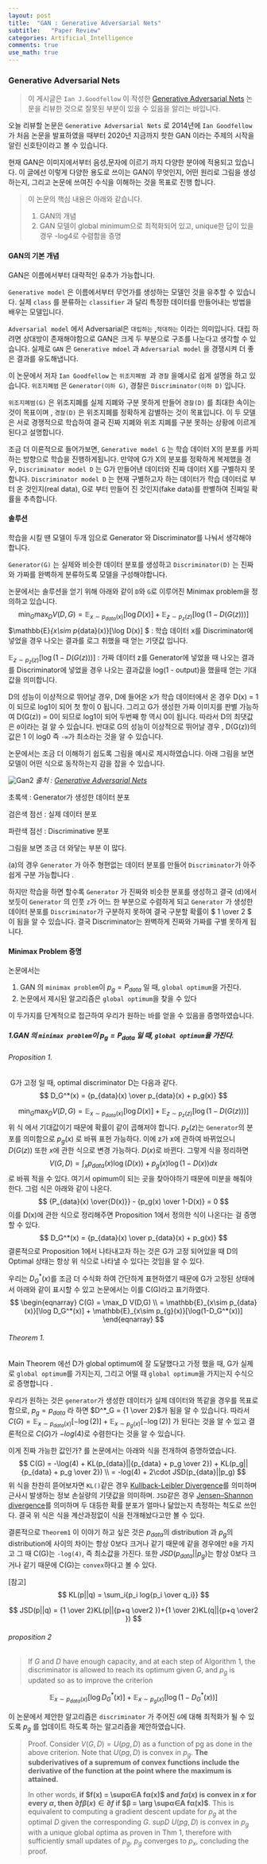 ```yaml
---
layout: post
title:  "GAN : Generative Adversarial Nets"
subtitle:   "Paper Review"
categories: Artificial_Intelligence
comments: true
use_math: true
---
```


### Generative Adversarial Nets

>  이 게시글은  ` Ian J.Goodfellow ` 이 작성한 [Generative Adversarial Nets](https://arxiv.org/pdf/1406.2661.pdf) 논문을 리뷰한 것으로 잘못된 부분이 있을 수 있음을 알리는 바입니다.

  오늘 리뷰할 논문은 `Generative Adversarial Nets` 로 2014년에 `Ian Goodfellow` 가 처음 논문을 발표하였을 때부터 2020년 지금까지 핫한 GAN 이라는 주제의 시작을 알린 신호탄이라고 볼 수 있습니다. 

  현재 GAN은 이미지에서부터 음성,문자에 이르기 까지 다양한 분야에 적용되고 있습니다. 이 글에선 이렇게 다양한 용도로 쓰이는  GAN이 무엇인지, 어떤 원리로 그림을 생성하는지, 그리고 논문에 쓰여진 수식을 이해하는 것을 목표로 진행 합니다. 



> 이 논문의 핵심 내용은 아래와 같습니다.
>
> 1. GAN의 개념
> 2. GAN 모델이 global minimum으로 최적화되어 있고, unique한 답이 있을 경우 -log4로 수렴함을 증명



#### GAN의 기본 개념

GAN은 이름에서부터 대략적인 유추가 가능합니다.

`Generative model` 은 이름에서부터 무언가를 생성하는 모델인 것을 유추할 수 있습니다. 실제 `class` 를 분류하는 `classifier` 과 달리 특정한 데이터를 만들어내는 방법을 배우는 모델입니다. 

`Adversarial model` 에서 Adversarial은 `대립하는` ,`적대하는` 이라는 의미입니다. 대립 하려면 상대방이 존재해야함으로 GAN은 크게 두 부분으로 구조를 나눈다고 생각할 수 있습니다. 실제로 `GAN` 은 `Generative mdoel` 과 `Adversarial model` 을 경쟁시켜 더 좋은 결과를 유도해냅니다.

이 논문에서 저자 `Ian Goodfellow` 는 `위조지폐범 `과 `경찰` 을예시로 쉽게 설명을 하고 있습니다. `위조지폐범` 은 `Generator(이하 G)`, 경찰은 `Discriminator(이하 D)` 입니다.

`위조지폐범(G)` 은 위조지폐를 실제 지폐와 구분 못하게 만들어 `경찰(D)` 를 최대한 속이는 것이 목표이며 , `경찰(D)` 은 위조지폐를 정확하게 감별하는 것이 목표입니다. 이 두 모델은 서로 경쟁적으로 학습하여 결국 진짜 지폐와 위조 지폐를 구분 못하는 상황에 이르게 된다고 설명합니다. 

조금 더 이론적으로 들어가보면, `Generative model G` 는 학습 데이터 X의 분포를 카피하는 방향으로 학습을 진행하게됩니다. 만약에 G가 X의 분포를 정확하게 복제했을 경우, `Discriminator model D` 는 G가 만들어낸 데이터와 진짜 데이터 X를 구별하지 못합니다. `Discriminator model D` 는 현재 구별하고자 하는 데이터가 학습 데이터로 부터 온 것인지(real data), G로 부터 만들어 진 것인지(fake data)를 판별하여 진짜일 확률을 추측합니다.

#### 솔루션

학습을 시킬 땐 모델이 두개 임으로 Generator 와 Discriminator를 나눠서 생각해야 합니다. 

` Generator(G) `  는 실제와 비슷한 데이터 분포를 생성하고 `Discriminator(D)`  는 진짜와 가짜를 완벽하게 분류하도록 모델을 구성해야합니다. 

논문에서는 솔루션을 얻기 위해 아래와 같이 `D`와 `G`로 이루어진 Minimax problem을 정의하고 있습니다.
$$
\min_G \max_D V(D,G) = \mathbb{E}_{x\sim p_{data}(x)}[\log D(x)] + \mathbb{E}_{z\sim p_{z}(z)}[\log(1-D(G(z)))]
$$
$\mathbb{E}_{x\sim p_{data}(x)}[\log D(x)] $ : 학습 데이터 x를 Discriminator에 넣었을 경우 나오는 결과를 로그 취했을 때 얻는 기댓값 입니다. 

 $\mathbb{E}_{z\sim p_{z}(z)}[\log(1-D(G(z)))]$ :  가짜 데이터 z를 Generator에 넣었을 때 나오는 결과를 Discriminator에 넣었을 경우 나오는 결과값을 log(1 - output)을 했을때 얻는 기대값을 의미합니다.

  D의 성능이 이상적으로 뛰어날 경우, D에 들어온 x가 학습 데이터에서 온 경우 D(x) = 1이 되므로 log1이 되어 첫 항이 0 됩니다. 그리고 G가 생성한 가짜 이미지를 판별 가능하여 D(G(z)) = 0이 되므로 log1이 되어 두번째 항 역시 0이 됩니다. 따라서 D의 최댓값은 `0`이라는 걸 알 수 있습니다. 반대로 G의 성능이 이상적으로 뛰어날 경우 , D(G(z))의 값은 1 이 log0 즉 `-∞`가 최소라는 것을 알 수 있습니다.

  논문에서는 조금 더 이해하기 쉽도록 그림을 예시로 제시하였습니다. 아래 그림을 보면 모델이 어떤 식으로 동작하는지 감을 잡을 수 있습니다.

 ![Gan2](/assets/img/Gan2.png)																*출처 : [Generative Adversarial Nets]( https://arxiv.org/pdf/1406.2661.pdf )* 

초록색 : Generator가 생성한 데이터 분포

검은색 점선 : 실제 데이터 분포

파란색 점선 : Discriminative 분포

그림을 보면 조금 더 와닿는 부분 이 많다.

(a)의 경우 `Generator` 가 아주 형편없는 데이터 분포를 만들어 `Discriminator`가 아주 쉽게 구분 가능합니다 .

하지만 학습을 하면 할수록 `Generator` 가 진짜와 비슷한 분포를 생성하고 결국 (d)에서 보듯이 `Generator` 의 인풋 `z`가 어느 한 부분으로 수렴하게 되고  `Generator` 가 생성한 데이터 분포를 `Discriminator`가 구분하지 못하여 결국 구분할 확률이 $ 1 \over 2 $ 이 됨을 알 수 있습니다. 결국 Discriminator는 완벽하게 진짜와 가짜를 구별 못하게 됩니다.

#### Minimax Problem 증명

논문에서는 

1. GAN 의 `minimax problem`이 $p_g = P_{data}$ 일 때,  `global optimum`을 가진다.
2. 논문에서 제시된 알고리즘은 `global optimum`을 찾을 수 있다

이 두가지를 단계적으로 접근하여 우리가 원하는 바를 얻을 수 있음을 증명하였습니다. 

##### 1.GAN 의 `minimax problem`이 $p_g = P_{data}$ 일 때,  `global optimum`을 가진다.

###### Proposition 1.

​	G가 고정 일 때, optimal discriminator D는 다음과 같다.
$$
D_G^*(x) = {p_{data}(x) \over p_{data}(x) + p_g(x)}
$$

$$
\min_G \max_D V(D,G) = \mathbb{E}_{x\sim p_{data}(x)}[\log D(x)] + \mathbb{E}_{z\sim p_{z}(z)}[\log(1-D(G(z)))]
$$
위 식 에서 기대값이기 때문에 확률이 같이 곱해져야 합니다.  $p_z(z)$는 `Generator`의 분포를 의미함으로 $p_g(x)$ 로 바꿔 표현 가능하다. 이에 z가 x에 관하여 바뀌었으니 $D(G(z))$ 또한 $x$에 관한 식으로 변경 가능하다. $D(x)$로 바뀐다. 그렇게 식을 정리하면 
$$
V(G,D) = \int^{}_{x}{p_{data}(x)\log{(D(x))+ p_g(x)\log(1-D(x))}dx}
$$
로 바꿔 적을 수 있다. 여기서 opimum이 되는 곳을 찾아야하기 때문에 미분을 해줘야 한다. 그럼 식은 아래와 같이 나온다.
$$
{P_{data}(x) \over{D(x)}} - {p_g(x) \over 1-D(x)} = 0
$$
이를 D(x)에 관한 식으로 정리해주면 Proposition 1에서 정의한 식이 나온다는 걸 증명할 수 있다. 
$$
D_G^*(x) = {p_{data}(x) \over p_{data}(x) + p_g(x)}
$$
  결론적으로 Proposition 1에서 나타내고자 하는 것은 G가 고정 되어있을 때 D의 Optimal 상태는 항상 위 식으로 나타낼 수 있다는 것임을 알 수 있다.



우리는 $D^*_G(x)$를 조금 더 수식화 하여 간단하게 표현하였기 때문에 G가 고정된 상태에서 아래와 같이 표시할 수 있고 논문에서는 이를 C(G)라고 표기하였다.
$$
\begin{eqnarray}
C(G) = \max_D V(D,G) 
\\  = \mathbb{E}_{x\sim p_{data}(x)}[\log D_G^*(x)] + \mathbb{E}_{x\sim p_{g}(x)}[\log(1-D_G^*(x))] 
\end{eqnarray}
$$

###### Theorem 1.

Main Theorem 에선 D가 global optimum에 잘 도달했다고 가정 했을 때, G가 실제로 `global optimum`를 가지는지, 그리고 어떨 때 `global optimum`을 가지는지 수식으로 증명합니다 .

  우리가 원하는 것은 `generator`가 생성한 데이터가 실제 데이터와 똑같을 경우를 목표로 함으로,   $p_g = p_{data}$ 라 하면 $D^*_G = {1 \over 2}$가 됨을 알 수 있습니다. 따라서 $C(G)=\mathbb{E}_{x\sim p_{data}(x)}[-\log(2)] + \mathbb{E}_{x\sim p_{g}(x)}[-\log(2)]$ 가 된다는 것을 알 수 있고 결론적으로 $C(G)$가 $-log(4)$로 수렴한다는 것을 알 수 있습니다.

이게 진짜 가능한 값인가? 를 논문에서는 아래와 식을 전개하여 증명하였습니다.
$$
C(G) = -\log(4) + KL(p_{data}||{p_{data} + p_g \over 2}) + KL(p_g||{p_{data} + p_g \over 2})
\\ 
= -log(4) + 2\cdot JSD(p_{data}||p_g)
$$
위 식을 찬찬히 뜯어보자면 `KL()`같은 경우 [Kullback-Leibler Divergence](https://ko.wikipedia.org/wiki/%EC%BF%A8%EB%B0%B1-%EB%9D%BC%EC%9D%B4%EB%B8%94%EB%9F%AC_%EB%B0%9C%EC%82%B0)를 의미하며 근사시 발생하는 정보 손실량의 기댓값을 의미하며. `JSD`같은 경우 [Jensen–Shannon divergence](https://en.wikipedia.org/wiki/Jensen%E2%80%93Shannon_divergence)를 의미하며 두 대등한 확률 분포가 얼마나 닮았는지 측정하는 척도로 쓰인다. 결국 위 식은 식을 계산과정없이 식을 전개해놨다고만 볼 수 있다.

결론적으로 `Theorem1` 이 이야기 하고 싶은 것은  $p_{data}$의 distribution 과  $p_g$의 distribution에 사이의 차이는 항상 0보다 크거나 같기 때문에 같을 경우에만 `0`을 가지고 그 때 C(G)는 `-log(4)`, 즉 최소값을 가진다. 또한 $JSD(p_{data}||p_g)$는 항상 0보다 크거나 같기 때문에 C(G)는 `convex`하다고 볼 수 있다. 

[참고]
$$
KL(p||q) = \sum_i{p_i log{p_i \over q_i}}
$$

$$
JSD(p||q) = {1 \over 2}KL(p||{p+q \over2 })+{1 \over 2}KL(q||{p+q \over2 })
$$



###### proposition 2

> If $G$ and $D$ have enough capacity, and at each step of Algorithm 1, the discriminator is allowed to reach its optimum given $G$, and $p_g$  is updated so as to improve the criterion

$$
\mathbb{E}_{x\sim p_{data}(x)}[\log D_G^*(x)] + \mathbb{E}_{x\sim p_{g}(x)}[\log(1-D_G^*(x))]
$$

  이 논문에서 제안한 알고리즘은 `discriminator` 가 주어진  `G`에 대해 최적화가 될 수 있도록 $p_g$ 를 업데이트 하도록 하는 알고리즘을 제안하였습니다.

> Proof. Consider $V (G, D) = U(pg, D)$ as a function of pg as done in the above criterion. Note that $U(pg, D)$ is convex in $p_g$. **The subderivatives of a supremum of convex functions include the derivative of the function at the point where the maximum is attained.** 
>
> In other words, **if $f(x) = \supα∈A fα(x)$ and $fα(x)$ is convex in $x$ for every $α$, then $∂fβ(x) ∈ ∂f$ if $β = \arg \supα∈A fα(x)$**. This is equivalent to computing a gradient descent update for $p_g$ at the optimal $D$ given the corresponding $G$. $supD$ $U(pg, D)$ is convex in $p_g$ with a unique global optima as proven in Thm 1, therefore with sufficiently small updates of $p_g$, $p_g$ converges to $p_x$, concluding the proof.

